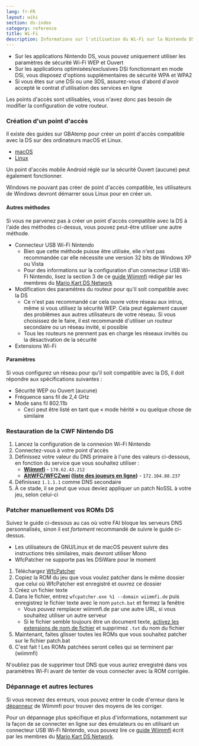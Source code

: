 ```yaml
---
lang: fr-FR
layout: wiki
section: ds-index
category: reference
title: Wi-Fi
description: Informations sur l'utilisation du Wi-Fi sur la Nintendo DS
---
```


- Sur les applications Nintendo DS, vous pouvez uniquement utiliser les paramètres de sécurité Wi-Fi WEP et Ouvert
- Sur les applications optimisées/exclusives DSi fonctionnant en mode DSi, vous disposez d'options supplémentaires de sécurité WPA et WPA2
- Si vous êtes sur une DSi ou une 3DS, assurez-vous d'abord d'avoir accepté le contrat d'utilisation des services en ligne

Les points d'accès sont utilisables, vous n'avez donc pas besoin de modifier la configuration de votre routeur.

### Création d'un point d'accès
Il existe des guides sur GBAtemp pour créer un point d'accès compatible avec la DS sur des ordinateurs macOS et Linux.
- [macOS](https://gbatemp.net/threads/571658)
- [Linux](https://gbatemp.net/threads/543283)

Un point d'accès mobile Android réglé sur la sécurité Ouvert (aucune) peut également fonctionner.

Windows ne pouvant pas créer de point d'accès compatible, les utilisateurs de Windows devront démarrer sous Linux pour en créer un.
#### Autres méthodes
Si vous ne parvenez pas à créer un point d'accès compatible avec la DS à l'aide des méthodes ci-dessus, vous pouvez peut-être utiliser une autre méthode.
- Connecteur USB Wi-Fi Nintendo
    - Bien que cette méthode puisse être utilisée, elle n'est pas recommandée car elle nécessite une version 32 bits de Windows XP ou Vista
    - Pour des informations sur la configuration d'un connecteur USB Wi-Fi Nintendo, lisez la section 3 de ce [guide Wiimmfi](https://docs.google.com/document/d/1f3PChwQig40UaiPXlh-Gi5CggGiBPzyrpiecLZlT8ZE/edit?usp=sharing) rédigé par les membres du [Mario Kart DS Network](https://discord.gg/pa9bea6)
- Modification des paramètres du routeur pour qu'il soit compatible avec la DS
    - Ce n'est pas recommandé car cela ouvre votre réseau aux intrus, même si vous utilisez la sécurité WEP. Cela peut également causer des problèmes aux autres utilisateurs de votre réseau. Si vous choisissez de le faire, il est recommandé d'utiliser un routeur secondaire ou un réseau invité, si possible
    - Tous les routeurs ne prennent pas en charge les réseaux invités ou la désactivation de la sécurité
- Extensions Wi-Fi

#### Paramètres
Si vous configurez un réseau pour qu'il soit compatible avec la DS, il doit répondre aux spécifications suivantes :
- Sécurité WEP ou Ouvert (aucune)
- Fréquence sans fil de 2,4 GHz
- Mode sans fil 802.11b
    - Ceci peut être listé en tant que « mode hérité » ou quelque chose de similaire

### Restauration de la CWF Nintendo DS
1. Lancez la configuration de la connexion Wi-Fi Nintendo
1. Connectez-vous à votre point d'accès
1. Définissez votre valeur du DNS primaire à l'une des valeurs ci-dessous, en fonction du service que vous souhaitez utiliser :
    - **[Wiimmfi](https://wiimmfi.de)** - `178.62.43.212`
    - **[AltWFC/WFCZwei](https://save-nintendo-wifi.com/) ([liste des joueurs en ligne](http://zwei.moe:9001))** - `172.104.88.237`
1. Définissez `1.1.1.1` comme DNS secondaire
1. À ce stade, il se peut que vous deviez appliquer un patch NoSSL à votre jeu, selon celui-ci

### Patcher manuellement vos ROMs DS
Suivez le guide ci-dessous au cas où votre FAI bloque les serveurs DNS personnalisés, sinon il est *fortement* recommandé de suivre le guide ci-dessus.

- Les utilisateurs de GNU/Linux et de macOS peuvent suivre des instructions très similaires, mais devront utiliser Mono
- WfcPatcher ne supporte pas les DSiWare pour le moment

1. Téléchargez [WfcPatcher](https://github.com/AdmiralCurtiss/WfcPatcher/releases)
1. Copiez la ROM du jeu que vous voulez patcher dans le même dossier que celui où WfcPatcher est enregistré et ouvrez ce dossier
1. Créez un fichier texte
1. Dans le fichier, entrez `wfcpatcher.exe %1 --domain wiimmfi.de` puis enregistrez le fichier texte avec le nom `patch.bat` et fermez la fenêtre
    - Vous pouvez remplacer wiimmfi.de par une autre URL, si vous souhaitez utiliser un autre serveur
    - Si le fichier semble toujours être un document texte, [activez les extensions de nom de fichier](https://dsi.cfw.guide/file-extensions-%28windows%29) et supprimez `.txt` du nom du fichier
1. Maintenant, faites glisser toutes les ROMs que vous souhaitez patcher sur le fichier patch.bat
1. C'est fait ! Les ROMs patchées seront celles qui se terminent par (wiimmfi)

N'oubliez pas de supprimer tout DNS que vous auriez enregistré dans vos paramètres Wi-Fi avant de tenter de vous connecter avec la ROM corrigée.

### Dépannage et autres lectures
Si vous recevez des erreurs, vous pouvez entrer le code d'erreur dans le [dépanneur](https://wiimmfi.de/error) de Wiimmfi pour trouver des moyens de les corriger.

Pour un dépannage plus spécifique et plus d'informations, notamment sur la façon de se connecter en ligne sur des émulateurs ou en utilisant un connecteur USB Wi-Fi Nintendo, vous pouvez lire ce [guide Wiimmfi](https://docs.google.com/document/d/1f3PChwQig40UaiPXlh-Gi5CggGiBPzyrpiecLZlT8ZE/edit?usp=sharing) écrit par les membres du [Mario Kart DS Network](https://discord.gg/pa9bea6).
